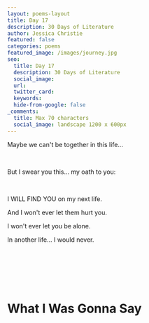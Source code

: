 ```yaml
---
layout: poems-layout
title: Day 17
description: 30 Days of Literature 
author: Jessica Christie
featured: false
categories: poems
featured_image: /images/journey.jpg
seo:
  title: Day 17
  description: 30 Days of Literature
  social_image:
  url:
  twitter_card:
  keywords:
  hide-from-google: false
_comments:
  title: Max 70 characters
  social_image: landscape 1200 x 600px
---
```

Maybe we can't be together in this life...

&nbsp;

But I swear you this... my oath to you:

&nbsp;

I WILL FIND YOU on my next life.

And I won't ever let them hurt you.

I won't ever let you be alone.

In another life... I would never.

&nbsp;

&nbsp;

&nbsp;

# What I Was Gonna Say

&nbsp;

&nbsp;
